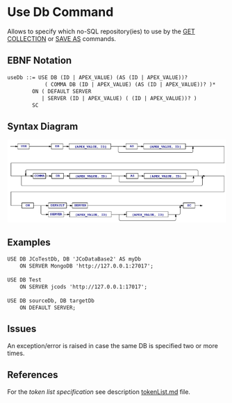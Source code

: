 # Use Db Command
Allows to specify which no-SQL repository(ies) to use by the [GET COLLECTION](/languageSpecification/getCollection.md) or [SAVE AS](/languageSpecification/saveAs.md) commands.


## EBNF Notation
	useDb ::= USE DB (ID | APEX_VALUE) (AS (ID | APEX_VALUE))? 
        		( COMMA DB (ID | APEX_VALUE) (AS (ID | APEX_VALUE))? )*
		    ON ( DEFAULT SERVER 
		       | SERVER (ID | APEX_VALUE) ( (ID | APEX_VALUE))? )
		    SC
  

## Syntax Diagram
![UseDb Command Syntax!](/languageSpecification/assets/rules/useDb.png "USE DB Syntax Diagram") 


## Examples
	USE DB JCoTestDb, DB 'JCoDataBase2' AS myDb  
		ON SERVER MongoDB 'http://127.0.0.1:27017';

	USE DB Test  
		ON SERVER jcods 'http://127.0.0.1:17017';

	USE DB sourceDb, DB targetDb  
		ON DEFAULT SERVER;
  

## Issues
An exception/error is raised in case the same DB is specified two or more times.


## References
For the *token list specification* see description [tokenList.md](/languageSpecification/tokenList.md) file.

